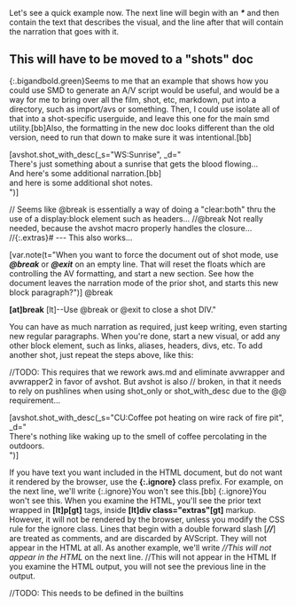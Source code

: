 


Let's see a quick example now. The next line will begin with an ***&#42;*** and then contain the text that describes the visual, and the line after that will contain the narration that goes with it.



## This will have to be moved to a "shots" doc

{:.bigandbold.green}Seems to me that an example that shows how you could use SMD to generate an A/V script would be useful, and would be a way for me to bring over all the film, shot, etc, markdown, put into a directory, such as import/avs or something.  Then, I could use isolate all of that into a shot-specific userguide, and leave this one for the main smd utility.[bb]Also, the formatting in the new doc looks different than the old version, need to run that down to make sure it was intentional.[bb]

[avshot.shot_with_desc(_s="WS:Sunrise", _d="\
    There&apos;s just something about a sunrise that gets the blood flowing...\
    And here&apos;s some additional narration.[bb]\
    and here is some additional shot notes.\
")]

// Seems like @break is essentially a way of doing a "clear:both" thru the use of a display:block element such as headers...
//@break Not really needed, because the avshot macro properly handles the closure...
//{:.extras}# --- This also works...

[var.note(t="When you want to force the document out of shot mode, use ***@break*** or ***@exit*** on an empty line. That will reset the floats which are controlling the AV formatting, and start a new section. See how the document leaves the narration mode of the prior shot, and starts this new block paragraph?")]
@break

**[at]break** [lt]--Use @break or @exit to close a shot DIV."

You can have as much narration as required, just keep writing, even starting new regular paragraphs. When you're done, start a new visual, or add any other block element, such as links, aliases, headers, divs, etc. To add another shot, just repeat the steps above, like this:

//TODO: This requires that we rework aws.md and eliminate avwrapper and avwrapper2 in favor of avshot. But avshot is also
// broken, in that it needs to rely on pushlines when using shot_only or shot_with_desc due to the @@ requirement...


[avshot.shot_with_desc(_s="CU:Coffee pot heating on wire rack of fire pit", _d="\
    There&apos;s nothing like waking up to the smell of coffee percolating in the outdoors.\
    ")]

If you have text you want included in the HTML document, but do not want it rendered by the browser, use the **{:.ignore}** class prefix. For example, on the next line, we'll write {:.ignore}You won't see this.[bb]
{:.ignore}You won't see this.
When you examine the HTML, you'll see the prior text wrapped in **[lt]p[gt]** tags, inside **[lt]div class="extras"[gt]** markup. However, it will not be rendered by the browser, unless you modify the CSS rule for the ignore class.
Lines that begin with a double forward slash [***//***] are treated as comments, and are discarded by AVScript. They will not appear in the HTML at all. As another example, we'll write *//This will not appear in the HTML* on the next line.
//This will not appear in the HTML
If you examine the HTML output, you will not see the previous line in the output.

//TODO: This needs to be defined in the builtins

